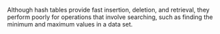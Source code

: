 Although hash tables provide fast insertion, deletion, and retrieval, they perform poorly
for operations that involve searching, such as finding the minimum and maximum
values in a data set. 